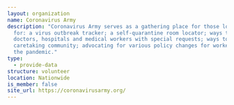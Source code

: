 ```yaml
---
layout: organization
name: Coronavirus Army
description: "Coronavirus Army serves as a gathering place for those looking
  for: a virus outbreak tracker; a self-quarantine room locator; ways to help
  doctors, hospitals and medical workers with special requests; ways to join the
  caretaking community; advocating for various policy changes for workers during
  the pandemic."
type:
  - provide-data
structure: volunteer
location: Nationwide
is_member: false
site_url: https://coronavirusarmy.org/
---
```

